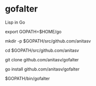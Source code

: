 gofalter
========

Lisp in Go

export GOPATH=$HOME/go

mkdir -p $GOPATH/src/github.com/anitasv

cd $GOPATH/src/github.com/anitasv

git clone github.com/anitasv/gofalter

go install github.com/anitasv/gofalter

$GOPATH/bin/gofalter

